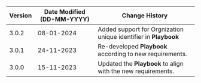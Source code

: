 | **Version** | **Date Modified (DD-MM-YYYY)** | **Change History**                                                        |
|-------------|--------------------------------|---------------------------------------------------------------------------|
| 3.0.2       | 08-01-2024                     | Added support for Orgnization unique identifier in **Playbook**           				   |
| 3.0.1       | 24-11-2023                     | Re-developed **Playbook** according to new requirements.  				   |
| 3.0.0       | 15-11-2023                     | Updated the **Playbook** to align with the new requirements.   		   |